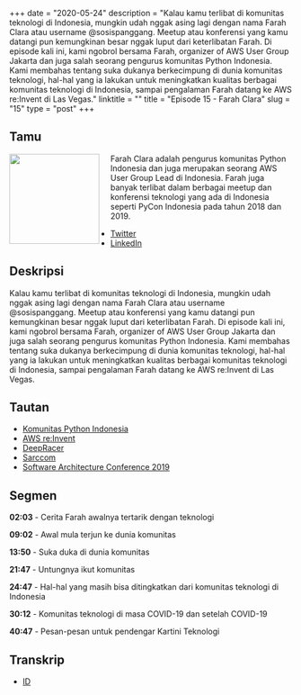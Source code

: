 +++
date = "2020-05-24"
description = "Kalau kamu terlibat di komunitas teknologi di Indonesia, mungkin udah nggak asing lagi dengan nama Farah Clara atau username @sosispanggang. Meetup atau konferensi yang kamu datangi pun kemungkinan besar nggak luput dari keterlibatan Farah. Di episode kali ini, kami ngobrol bersama Farah, organizer of AWS User Group Jakarta dan juga salah seorang pengurus komunitas Python Indonesia. Kami membahas tentang suka dukanya berkecimpung di dunia komunitas teknologi, hal-hal yang ia lakukan untuk meningkatkan kualitas berbagai komunitas teknologi di Indonesia, sampai pengalaman Farah datang ke AWS re:Invent di Las Vegas."
linktitle = ""
title = "Episode 15 - Farah Clara"
slug = "15"
type = "post"
+++

## Tamu

<img style="float: left; width: 160px; margin-right: 20px;" src="/img/ep15.jpg">

Farah Clara adalah pengurus komunitas Python Indonesia dan juga merupakan seorang AWS User Group Lead di Indonesia. Farah juga banyak terlibat dalam berbagai meetup dan konferensi teknologi yang ada di Indonesia seperti PyCon Indonesia pada tahun 2018 dan 2019.

- [Twitter](https://twitter.com/sosispanggang)
- [LinkedIn](https://www.linkedin.com/in/farahclara/)

## Deskripsi

Kalau kamu terlibat di komunitas teknologi di Indonesia, mungkin udah nggak asing lagi dengan nama Farah Clara atau username @sosispanggang. Meetup atau konferensi yang kamu datangi pun kemungkinan besar nggak luput dari keterlibatan Farah. Di episode kali ini, kami ngobrol bersama Farah, organizer of AWS User Group Jakarta dan juga salah seorang pengurus komunitas Python Indonesia. Kami membahas tentang suka dukanya berkecimpung di dunia komunitas teknologi, hal-hal yang ia lakukan untuk meningkatkan kualitas berbagai komunitas teknologi di Indonesia, sampai pengalaman Farah datang ke AWS re:Invent di Las Vegas.

<div class="audioplayer">
    <audio>
        <source src="https://d3ctxlq1ktw2nl.cloudfront.net/staging/2020-4-24/76158411-44100-2-0a46ad8e0950b.m4a" type="audio/mp4" rel="preload" as="audio">
    </audio>
</div>

<!--
<iframe src="https://anchor.fm/kartini-teknologi/embed/episodes/Episode-15---Ngobrolin-Komunitas-Teknologi-bersama-Farah-Clara-eeg5sf" height="102px" width="400px" frameborder="0" scrolling="no"></iframe> -->

## Tautan

- [Komunitas Python Indonesia](http://www.python.or.id/)
- [AWS re:Invent](https://reinvent.awsevents.com)
- [DeepRacer](https://aws.amazon.com/deepracer/league/)
- [Sarccom](https://sarccom.org/)
- [Software Architecture Conference 2019](https://conference.sarccom.org/)

## Segmen

**02:03** - Cerita Farah awalnya tertarik dengan teknologi

**09:02** - Awal mula terjun ke dunia komunitas

**13:50** - Suka duka di dunia komunitas

**21:47** - Untungnya ikut komunitas

**24:47** - Hal-hal yang masih bisa ditingkatkan dari komunitas teknologi di Indonesia

**30:12** - Komunitas teknologi di masa COVID-19 dan setelah COVID-19

**40:47** - Pesan-pesan untuk pendengar Kartini Teknologi

## Transkrip

- [ID](transcript)
